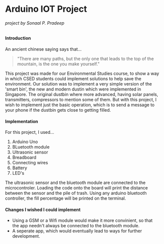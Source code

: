 Arduino IOT Project
===================
###### project by Sonaal P. Pradeep

#### Introduction

An ancient chinese saying says that...
 > "There are many paths, but the only one that leads to the top of the mountain, is the one you make yourself."


This project was made for our Environmental Studies course, to show a way in which CSED students could implement solutions to help save the environment. Our solution was to implement a very simple version of the 'smart bin', the new and modern dustin which were implemented in Singapore. The original dustbin where more advanced, having solar panels, transmitters, compressors to mention some of them. But with this project, I wish to implement just the basic operation, which is to send a message to your phone if the dustbin gets close to getting filled. 

#### Implementation

For this project, I used...
1. Arduino Uno
2. BLuetooth module
3. Ultrasonic sensor
4. Breadboard
5. Connecting wires
6. Battery
7. LED's
   

The ultrasonic sensor and the bluetooth module are connected to the microcontroler. Loading the code onto the board will print the distance between the sensor and the pile of trash. Using any arduino bluetooth controller, the fill percentage will be printed on the terminal.


#### Changes I wished I could implement

* Using a GSM or a Wifi module would make it more convinient, so that the app needn't always be connected to the bluetooth module.
* A seperate app, which would eventually lead to ways for further development.
